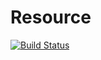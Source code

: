 # Resource

[![Build Status](https://travis-ci.org/managlea/Resource.svg?branch=master)](https://travis-ci.org/managlea/Resource)
